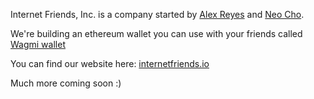 Internet Friends, Inc. is a company started by [Alex Reyes](https://www.alexreyes.dev) and [Neo Cho](https://neooo.xyz/). 

We're building an ethereum wallet you can use with your friends called [Wagmi wallet](https://www.wagmiapp.com/)

You can find our website here: [internetfriends.io](https://internetfriends.io)


Much more coming soon :) 
